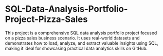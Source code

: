 # SQL-Data-Analysis-Portfolio-Project-Pizza-Sales
This project is a comprehensive SQL data analysis portfolio project focused on a pizza sales business scenario. It uses real-world datasets and demonstrates how to load, analyze, and extract valuable insights using SQL, making it ideal for showcasing practical data analytics skills on GitHub.
